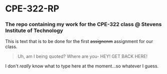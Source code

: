 # CPE-322-RP
### The repo containing my work for the CPE-322 class @ Stevens Institute of Technology

This is text that is to be done for the first ~~assignenm~~ assignment for our class.

> Uh, am I being quoted? Where are you- HEY! GET BACK HERE!

I don't *really* know what to type here at the moment...so whatever I guess.
